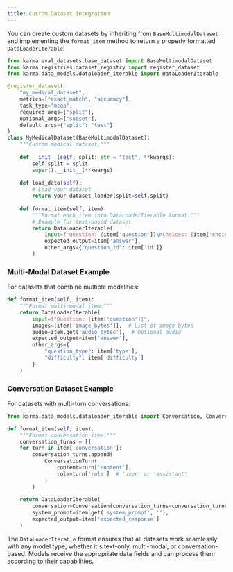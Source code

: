 ```yaml
---
title: Custom Dataset Integration
---
```


You can create custom datasets by inheriting from `BaseMultimodalDataset` and implementing the `format_item` method to return a properly formatted `DataLoaderIterable`:

```python
from karma.eval_datasets.base_dataset import BaseMultimodalDataset
from karma.registries.dataset_registry import register_dataset
from karma.data_models.dataloader_iterable import DataLoaderIterable

@register_dataset(
    "my_medical_dataset",
    metrics=["exact_match", "accuracy"],
    task_type="mcqa",
    required_args=["split"],
    optional_args=["subset"],
    default_args={"split": "test"}
)
class MyMedicalDataset(BaseMultimodalDataset):
    """Custom medical dataset."""
    
    def __init__(self, split: str = "test", **kwargs):
        self.split = split
        super().__init__(**kwargs)
    
    def load_data(self):
        # Load your dataset
        return your_dataset_loader(split=self.split)
    
    def format_item(self, item):
        """Format each item into DataLoaderIterable format."""
        # Example for text-based dataset
        return DataLoaderIterable(
            input=f"Question: {item['question']}\nChoices: {item['choices']}",
            expected_output=item['answer'],
            other_args={"question_id": item['id']}
        )
```

### Multi-Modal Dataset Example

For datasets that combine multiple modalities:

```python
def format_item(self, item):
    """Format multi-modal item."""
    return DataLoaderIterable(
        input=f"Question: {item['question']}",
        images=[item['image_bytes']],  # List of image bytes
        audio=item.get('audio_bytes'),  # Optional audio
        expected_output=item['answer'],
        other_args={
            "question_type": item['type'],
            "difficulty": item['difficulty']
        }
    )
```

### Conversation Dataset Example

For datasets with multi-turn conversations:

```python
from karma.data_models.dataloader_iterable import Conversation, ConversationTurn

def format_item(self, item):
    """Format conversation item."""
    conversation_turns = []
    for turn in item['conversation']:
        conversation_turns.append(
            ConversationTurn(
                content=turn['content'],
                role=turn['role']  # 'user' or 'assistant'
            )
        )
    
    return DataLoaderIterable(
        conversation=Conversation(conversation_turns=conversation_turns),
        system_prompt=item.get('system_prompt', ''),
        expected_output=item['expected_response']
    )
```

The `DataLoaderIterable` format ensures that all datasets work seamlessly with any model type, whether it's text-only, multi-modal, or conversation-based. Models receive the appropriate data fields and can process them according to their capabilities.